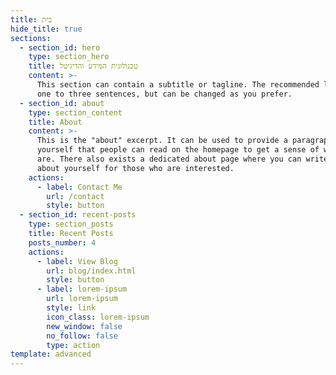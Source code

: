 ```yaml
---
title: בית
hide_title: true
sections:
  - section_id: hero
    type: section_hero
    title: טכנולוגית המידע והדיגיטל
    content: >-
      This section can contain a subtitle or tagline. The recommended length is
      one to three sentences, but can be changed as you prefer.
  - section_id: about
    type: section_content
    title: About
    content: >-
      This is the "about" excerpt. It can be used to provide a paragraph about
      yourself that people can read on the homepage to get a sense of who you
      are. There also exists a dedicated about page where you can write more
      about yourself for those who are interested.
    actions:
      - label: Contact Me
        url: /contact
        style: button
  - section_id: recent-posts
    type: section_posts
    title: Recent Posts
    posts_number: 4
    actions:
      - label: View Blog
        url: blog/index.html
        style: button
      - label: lorem-ipsum
        url: lorem-ipsum
        style: link
        icon_class: lorem-ipsum
        new_window: false
        no_follow: false
        type: action
template: advanced
---
```

